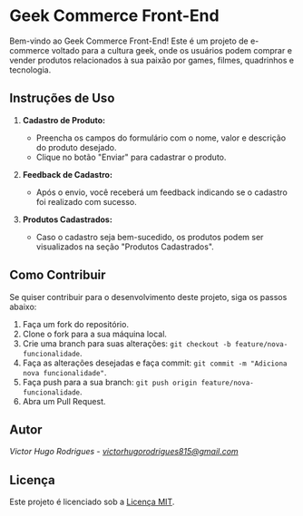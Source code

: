 # Geek Commerce Front-End

Bem-vindo ao Geek Commerce Front-End! Este é um projeto de e-commerce voltado para a cultura geek, onde os usuários podem comprar e vender produtos relacionados à sua paixão por games, filmes, quadrinhos e tecnologia.

## Instruções de Uso

1. **Cadastro de Produto:**
   - Preencha os campos do formulário com o nome, valor e descrição do produto desejado.
   - Clique no botão "Enviar" para cadastrar o produto.

2. **Feedback de Cadastro:**
   - Após o envio, você receberá um feedback indicando se o cadastro foi realizado com sucesso.

3. **Produtos Cadastrados:**
   - Caso o cadastro seja bem-sucedido, os produtos podem ser visualizados na seção "Produtos Cadastrados".

## Como Contribuir

Se quiser contribuir para o desenvolvimento deste projeto, siga os passos abaixo:

1. Faça um fork do repositório.
2. Clone o fork para a sua máquina local.
3. Crie uma branch para suas alterações: `git checkout -b feature/nova-funcionalidade`.
4. Faça as alterações desejadas e faça commit: `git commit -m "Adiciona nova funcionalidade"`.
5. Faça push para a sua branch: `git push origin feature/nova-funcionalidade`.
6. Abra um Pull Request.

## Autor

*Victor Hugo Rodrigues* - *victorhugorodrigues815@gmail.com*

## Licença

Este projeto é licenciado sob a [Licença MIT](LICENSE).
